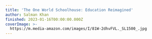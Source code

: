```yaml
---
title: 'The One World Schoolhouse: Education Reimagined'
author: Salman Khan
finished: 2023-01-16T00:00:00.000Z
coverImage: >-
  https://m.media-amazon.com/images/I/81W-2dhvFVL._SL1500_.jpg
---
```

